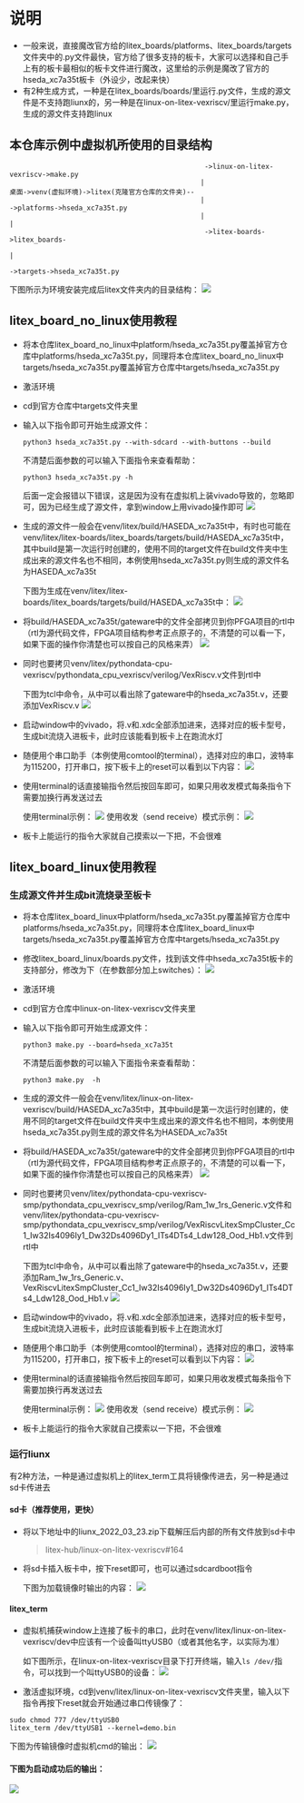 # 说明
* 一般来说，直接魔改官方给的litex_boards/platforms、litex_boards/targets文件夹中的.py文件最快，官方给了很多支持的板卡，大家可以选择和自己手上有的板卡最相似的板卡文件进行魔改，这里给的示例是魔改了官方的hseda_xc7a35t板卡（外设少，改起来快）
* 有2种生成方式，一种是在litex_boards/boards/里运行.py文件，生成的源文件是不支持跑liunx的，另一种是在linux-on-litex-vexriscv/里运行make.py，生成的源文件支持跑linux
  
## 本仓库示例中虚拟机所使用的目录结构
  ```
                                                  ->linux-on-litex-vexriscv->make.py
                                                 |
  桌面->venv(虚拟环境)->litex(克隆官方仓库的文件夹)--
                                                 |                              ->platforms->hseda_xc7a35t.py
                                                 |                             |
                                                  ->litex-boards->litex_boards-
                                                                               |
                                                                                ->targets->hseda_xc7a35t.py
  ```
  下图所示为环境安装完成后litex文件夹内的目录结构：
  ![](https://github.com/nmdbxqmz/litex-in-davinciA7/blob/master/images/litex_dir_stucture.png)

## litex_board_no_linux使用教程
* 将本仓库litex_board_no_linux中platform/hseda_xc7a35t.py覆盖掉官方仓库中platforms/hseda_xc7a35t.py，同理将本仓库litex_board_no_linux中targets/hseda_xc7a35t.py覆盖掉官方仓库中targets/hseda_xc7a35t.py
* 激活环境
* cd到官方仓库中targets文件夹里
* 输入以下指令即可开始生成源文件：
  ```
  python3 hseda_xc7a35t.py --with-sdcard --with-buttons --build
  ```
  不清楚后面参数的可以输入下面指令来查看帮助：
  ```
  python3 hseda_xc7a35t.py -h
  ```
  后面一定会报错以下错误，这是因为没有在虚拟机上装vivado导致的，忽略即可，因为已经生成了源文件，拿到window上用vivado操作即可
  ![](https://github.com/nmdbxqmz/litex-in-davinciA7/blob/master/images/vivado_error.png)
* 生成的源文件一般会在venv/litex/build/HASEDA_xc7a35t中，有时也可能在venv/litex/litex-boards/litex_boards/targets/build/HASEDA_xc7a35t中，其中build是第一次运行时创建的，使用不同的target文件在build文件夹中生成出来的源文件名也不相同，本例使用hseda_xc7a35t.py则生成的源文件名为HASEDA_xc7a35t
  
  下图为生成在venv/litex/litex-boards/litex_boards/targets/build/HASEDA_xc7a35t中：
  ![](https://github.com/nmdbxqmz/litex-in-davinciA7/blob/master/images/build_dir.png)
* 将build/HASEDA_xc7a35t/gateware中的文件全部拷贝到你PFGA项目的rtl中（rtl为源代码文件，FPGA项目结构参考正点原子的，不清楚的可以看一下，如果下面的操作你清楚也可以按自己的风格来弄）
  ![](https://github.com/nmdbxqmz/litex-in-davinciA7/blob/master/images/gateware.png)
* 同时也要拷贝venv/litex/pythondata-cpu-vexriscv/pythondata_cpu_vexriscv/verilog/VexRiscv.v文件到rtl中
  
  下图为tcl中命令，从中可以看出除了gateware中的hseda_xc7a35t.v，还要添加VexRiscv.v
   ![](https://github.com/nmdbxqmz/litex-in-davinciA7/blob/master/images/add_addtional.png)
* 启动window中的vivado，将.v和.xdc全部添加进来，选择对应的板卡型号，生成bit流烧入进板卡，此时应该能看到板卡上在跑流水灯
* 随便用个串口助手（本例使用comtool的terminal），选择对应的串口，波特率为115200，打开串口，按下板卡上的reset可以看到以下内容：
  ![](https://github.com/nmdbxqmz/litex-in-davinciA7/blob/master/images/output_information.png)
* 使用terminal的话直接输指令然后按回车即可，如果只用收发模式每条指令下需要加换行再发送过去
  
  使用terminal示例：
  ![](https://github.com/nmdbxqmz/litex-in-davinciA7/blob/master/images/comtool_terminal.png)
  使用收发（send receive）模式示例：
  ![](https://github.com/nmdbxqmz/litex-in-davinciA7/blob/master/images/comtool_send_receive.png)
* 板卡上能运行的指令大家就自己摸索以一下把，不会很难
  
## litex_board_linux使用教程

### 生成源文件并生成bit流烧录至板卡
  * 将本仓库litex_board_linux中platform/hseda_xc7a35t.py覆盖掉官方仓库中platforms/hseda_xc7a35t.py，同理将本仓库litex_board_linux中targets/hseda_xc7a35t.py覆盖掉官方仓库中targets/hseda_xc7a35t.py
  * 修改litex_board_linux/boards.py文件，找到该文件中hseda_xc7a35t板卡的支持部分，修改为下（在参数部分加上switches）：
    ![](https://github.com/nmdbxqmz/litex-in-davinciA7/blob/master/images/boards_add_switches.png)
  * 激活环境
  * cd到官方仓库中linux-on-litex-vexriscv文件夹里
  * 输入以下指令即可开始生成源文件：
    ```
    python3 make.py --board=hseda_xc7a35t
    ```
    不清楚后面参数的可以输入下面指令来查看帮助：
    ```
    python3 make.py  -h
    ```
  * 生成的源文件一般会在venv/litex/linux-on-litex-vexriscv/build/HASEDA_xc7a35t中，其中build是第一次运行时创建的，使用不同的target文件在build文件夹中生成出来的源文件名也不相同，本例使用hseda_xc7a35t.py则生成的源文件名为HASEDA_xc7a35t
  * 将build/HASEDA_xc7a35t/gateware中的文件全部拷贝到你PFGA项目的rtl中（rtl为源代码文件，FPGA项目结构参考正点原子的，不清楚的可以看一下，如果下面的操作你清楚也可以按自己的风格来弄）
    ![](https://github.com/nmdbxqmz/litex-in-davinciA7/blob/master/images/gateware.png)
  * 同时也要拷贝venv/litex/pythondata-cpu-vexriscv-smp/pythondata_cpu_vexriscv_smp/verilog/Ram_1w_1rs_Generic.v文件和venv/litex/pythondata-cpu-vexriscv-smp/pythondata_cpu_vexriscv_smp/verilog/VexRiscvLitexSmpCluster_Cc1_Iw32Is4096Iy1_Dw32Ds4096Dy1_ITs4DTs4_Ldw128_Ood_Hb1.v文件到rtl中
    
    下图为tcl中命令，从中可以看出除了gateware中的hseda_xc7a35t.v，还要添加Ram_1w_1rs_Generic.v、VexRiscvLitexSmpCluster_Cc1_Iw32Is4096Iy1_Dw32Ds4096Dy1_ITs4DTs4_Ldw128_Ood_Hb1.v
    ![](https://github.com/nmdbxqmz/litex-in-davinciA7/blob/master/images/add_addtional2.png)
  * 启动window中的vivado，将.v和.xdc全部添加进来，选择对应的板卡型号，生成bit流烧入进板卡，此时应该能看到板卡上在跑流水灯
  * 随便用个串口助手（本例使用comtool的terminal），选择对应的串口，波特率为115200，打开串口，按下板卡上的reset可以看到以下内容：
    ![](https://github.com/nmdbxqmz/litex-in-davinciA7/blob/master/images/output_information2.png)
  * 使用terminal的话直接输指令然后按回车即可，如果只用收发模式每条指令下需要加换行再发送过去
    
    使用terminal示例：
    ![](https://github.com/nmdbxqmz/litex-in-davinciA7/blob/master/images/comtool_terminal.png)
    使用收发（send receive）模式示例：
    ![](https://github.com/nmdbxqmz/litex-in-davinciA7/blob/master/images/comtool_send_receive.png)
  * 板卡上能运行的指令大家就自己摸索以一下把，不会很难

### 运行liunx
有2种方法，一种是通过虚拟机上的litex_term工具将镜像传进去，另一种是通过sd卡传进去
#### sd卡（推荐使用，更快）
  * 将以下地址中的liunx_2022_03_23.zip下载解压后内部的所有文件放到sd卡中
  
    >litex-hub/linux-on-litex-vexriscv#164
  * 将sd卡插入板卡中，按下reset即可，也可以通过sdcardboot指令
    
    下图为加载镜像时输出的内容：
    ![](https://github.com/nmdbxqmz/litex-in-davinciA7/blob/master/images/image_load.png)
    
#### litex_term
  * 虚拟机捕获window上连接了板卡的串口，此时在venv/litex/linux-on-litex-vexriscv/dev中应该有一个设备叫ttyUSB0（或者其他名字，以实际为准）

    如下图所示，在linux-on-litex-vexriscv目录下打开终端，输入`ls /dev/`指令，可以找到一个叫ttyUSB0的设备：
    ![](https://github.com/nmdbxqmz/litex-in-davinciA7/blob/master/images/ttyUSB0.png)
  * 激活虚拟环境，cd到venv/litex/linux-on-litex-vexriscv文件夹里，输入以下指令再按下reset就会开始通过串口传镜像了：
  ```
  sudo chmod 777 /dev/ttyUSB0
  litex_term /dev/ttyUSB1 --kernel=demo.bin
  ```
  下图为传输镜像时虚拟机cmd的输出：
  ![](https://github.com/nmdbxqmz/litex-in-davinciA7/blob/master/images/litex_term.png)

#### 下图为启动成功后的输出：
![](https://github.com/nmdbxqmz/litex-in-davinciA7/blob/master/images/linux_ok.png)


